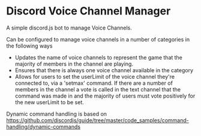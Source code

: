 # Discord Voice Channel Manager

A simple discord.js bot to manage Voice Channels.

Can be configured to manage voice channels in a number of categories in the following ways

* Updates the name of voice channels to represent the game that the majority of members in the channel are playing.
* Ensures that there is always one voice channel available in the category
* Allows for users to set the userLimit of the voice channel they're connected to, via a 'setmax' command. If there are a number of members in the channel a vote is called in the text channel that the command was made in and the majority of users must vote positively for the new userLimit to be set.

Dynamic command handling is based on https://github.com/discordjs/guide/tree/master/code_samples/command-handling/dynamic-commands